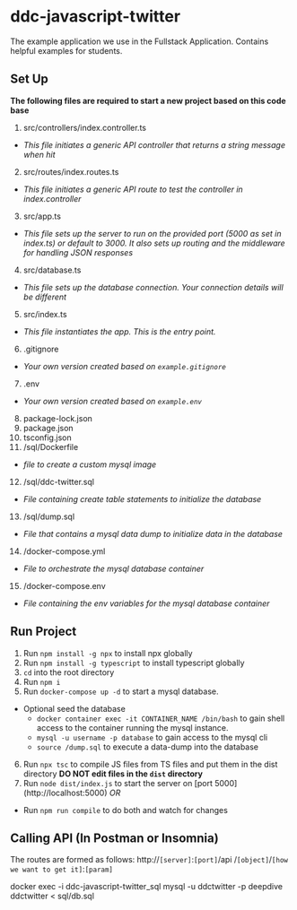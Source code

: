 # ddc-javascript-twitter
The example application we use in the Fullstack Application.  Contains helpful examples for students.

## Set Up
**The following files are required to start a new project based on this code base**
1. src/controllers/index.controller.ts
  * *This file initiates a generic API controller that returns a string message when hit*
2. src/routes/index.routes.ts
  * *This file initiates a generic API route to test the controller in index.controller*
3. src/app.ts
  * *This file sets up the server to run on the provided port (5000 as set in index.ts) or default to 3000. It also sets up routing and the middleware for handling JSON responses*
4. src/database.ts
  * *This file sets up the database connection. Your connection details will be different*
5. src/index.ts
  * *This file instantiates the app. This is the entry point.*
6. .gitignore
  * *Your own version created based on `example.gitignore`*
7. .env
  * *Your own version created based on `example.env`*
8. package-lock.json
9. package.json
10. tsconfig.json
11. /sql/Dockerfile
  * *file to create a custom mysql image*
12. /sql/ddc-twitter.sql
  * *File containing create table statements to initialize the database*
13. /sql/dump.sql
  * *File that contains a mysql data dump to initialize data in the database*
14. /docker-compose.yml
  * *File to orchestrate the mysql database container* 
15. /docker-compose.env
  * *File containing the env variables for the mysql database container* 
   
 


## Run Project
1. Run `npm install -g npx` to install npx globally
2. Run `npm install -g typescript` to install typescript globally
3. `cd` into the root directory
4. Run `npm i`
5. Run `docker-compose up -d` to start a mysql database.
* Optional seed the database 
    * `docker container exec -it CONTAINER_NAME /bin/bash` to gain shell access to the container running the mysql instance.
    * `mysql -u username -p database` to gain access to the mysql cli
    * `source /dump.sql` to execute a data-dump into the database
6. Run `npx tsc` to compile JS files from TS files and put them in the dist directory **DO NOT edit files in the `dist` directory**
7. Run `node dist/index.js` to start the server on [port 5000] (http://localhost:5000)
*OR*
- Run `npm run compile` to do both and watch for changes


## Calling API (In Postman or Insomnia)
The routes are formed as follows:
http://`[server]`:`[port]`/api /`[object]`/`[how we want to get it]`:`[param]`


docker exec -i ddc-javascript-twitter_sql mysql -u ddctwitter -p deepdive  ddctwitter < sql/db.sql
